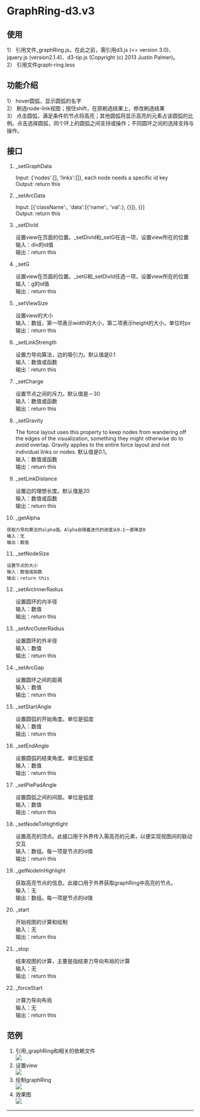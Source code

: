 # GraphRing-d3.v3

使用
------

1）	引用文件_graphRing.js。在此之前，需引用d3.js (<= version 3.0)、jquery.js (version2.1.4)、d3-tip.js (Copyright (c) 2013 Justin Palmer)。  
2）	引用文件graph-ring.less  

功能介绍
------

1）	hover圆弧，显示圆弧的名字  
2）	刷选node-link视图；按住shift，在原刷选结果上，修改刷选结果  
3）	点击圆弧，满足条件的节点将高亮；其他圆弧将显示高亮的元素占该圆弧的比例。点击选择圆弧，同个环上的圆弧之间支持或操作；不同圆环之间的选择支持与操作。  

接口
------

1)	_setGraphData    

    Input: {'nodes':[], 'links':[]}, each node needs a specific id key  
    Output: return this  

2)	_setArcData  

    Input: [{'className':, 'data':[{'name':, 'val':}, {}]}, {}]  
    Output: return this  

3)	_setDivId  

    设置view在页面的位置。_setDivId和_setG任选一项，设置view所在的位置  
    输入：div的id值  
    输出：return this  

4)	_setG  

    设置view在页面的位置。_setG和_setDivId任选一项，设置view所在的位置  
    输入：g的id值  
    输出：return this  

5)	_setViewSize  

    设置view的大小  
    输入：数组，第一项表示width的大小，第二项表示height的大小。单位时px  
    输出：return this  

6)	_setLinkStrength  

    设置力导向算法，边的吸引力。默认值是0.1  
    输入：数值或函数  
    输出：return this  

7)	_setCharge  

    设置节点之间的斥力。默认值是－30  
    输入：数值或函数  
    输出：return this  

8)	_setGravity  

    The force layout uses this property to keep nodes from wandering off the edges of the visualization, something they might otherwise do to avoid overlap. Gravity applies to the entire force layout and not individual links or nodes. 默认值是0.1。  
    输入：数值或函数  
    输出：return this  

9)	_setLinkDistance  

    设置边的理想长度。默认值是20  
    输入：数值或函数  
    输出：return this  

10)	 _getAlpha  

    获取力导向算法的alpha值。Alpha会随着迭代的进度从0.1一直降至0  
    输入：无  
    输出：数值  

11)	 _setNodeSize  

    设置节点的大小  
    输入：数值或函数  
    输出：return this  

12)	_setArcInnerRadius  

    设置圆环的内半径  
    输入：数值  
    输出：return this  

13)	_setArcOuterRadius  

    设置圆环的外半径  
    输入：数值  
    输出：return this  

14)	_setArcGap  

    设置圆环之间的距离  
    输入：数值  
    输出：return this  

15)	_setStartAngle  

    设置圆弧的开始角度。单位是弧度  
    输入：数值  
    输出：return this  

16)	_setEndAngle  

    设置圆弧的结束角度。单位是弧度  
    输入：数值  
    输出：return this  

17)	_setPiePadAngle  

    设置圆弧之间的间距。单位是弧度  
    输入：数值  
    输出：return this  

18)	_setNodeToHightlight  

    设置高亮的顶点。此接口用于外界传入需高亮的元素，以便实现视图间的联动交互  
    输入：数组。每一项是节点的id值  
    输出：return this  

19)	_getNodeInHighlight  

    获取高亮节点的信息。此接口用于外界获取graphRing中高亮的节点。  
    输入：无  
    输出：数组。每一项是节点的id值  

20)	_start

    开始视图的计算和绘制  
    输入：无  
    输出：return this  

21)	_stop  

    结束视图的计算，主要是指结束力导向布局的计算  
    输入：无  
    输出：return this  

22)	_forceStart 

    计算力导向布局  
    输入：无  
    输出：return this  

范例
------

1)	引用_graphRing和相关的依赖文件  
    ![][p1]
2)	设置view  
    ![][p2]
3)   绘制graphRing  
    ![][p3]
4)	效果图  
    ![][p4]

--------------------------------
[p1]:/img/p1.png
[p2]:/img/p2.png
[p3]:/img/p3.png
[p4]:/img/p4.png








